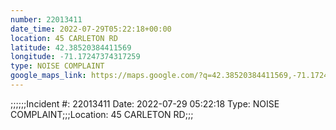 ```yaml
---
number: 22013411
date_time: 2022-07-29T05:22:18+00:00
location: 45 CARLETON RD
latitude: 42.38520384411569
longitude: -71.17247374317259
type: NOISE COMPLAINT
google_maps_link: https://maps.google.com/?q=42.38520384411569,-71.17247374317259
---
```


;;;;;;Incident #: 22013411  Date: 2022-07-29 05:22:18   Type: NOISE COMPLAINT;;;Location: 45 CARLETON RD;;;
